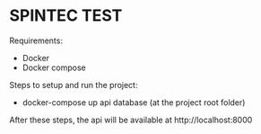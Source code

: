 # SPINTEC TEST

Requirements:

- Docker
- Docker compose

Steps to setup and run the project:

- docker-compose up api database (at the project root folder)

After these steps, the api will be available at http://localhost:8000